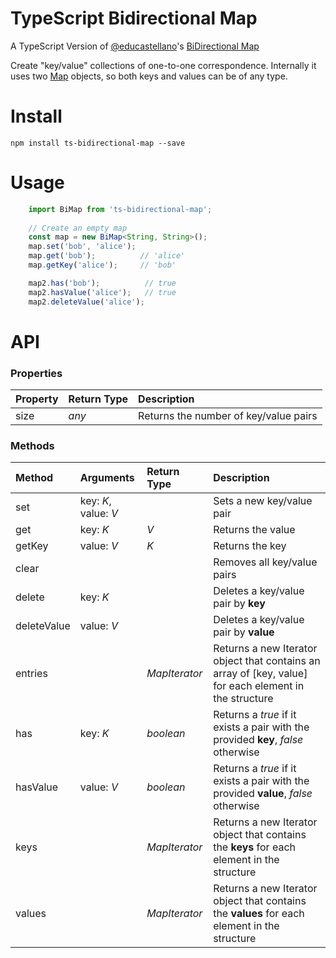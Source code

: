 # TypeScript Bidirectional Map

A TypeScript Version of [@educastellano](https://github.com/educastellano)'s [BiDirectional Map](https://github.com/educastellano/bidirectional-map)

Create "key/value" collections of one-to-one correspondence. Internally it uses two [Map](https://developer.mozilla.org/en/docs/Web/JavaScript/Reference/Global_Objects/Map) objects, so both keys and values can be of any type.

# Install

    npm install ts-bidirectional-map --save

# Usage

```ts
    import BiMap from 'ts-bidirectional-map';
    
    // Create an empty map
    const map = new BiMap<String, String>();
    map.set('bob', 'alice');
    map.get('bob');          // 'alice'
    map.getKey('alice');     // 'bob'

    map2.has('bob');          // true
    map2.hasValue('alice');   // true
    map2.deleteValue('alice');
```

# API

### Properties

| Property | Return Type |  Description |
|:---|:---|:---|
| size | *any* | Returns the number of key/value pairs |

### Methods

| Method | Arguments | Return Type |  Description |
|:---|:---|:---|:---|
| set | key: *K*, value: *V*  |  | Sets a new key/value pair |
| get | key: *K* | *V* | Returns the value |
| getKey | value: *V* | *K* | Returns the key |
| clear |  |  | Removes all key/value pairs |
| delete | key: *K* | | Deletes a key/value pair by **key** |
| deleteValue | value: *V* | | Deletes a key/value pair by **value** |
| entries |  | *MapIterator* | Returns a new Iterator object that contains an array of [key, value] for each element in the structure |
| has | key: *K* | *boolean*| Returns a *true* if it exists a pair with the provided **key**, *false* otherwise  |
| hasValue | value: *V* | *boolean* | Returns a *true* if it exists a pair with the provided **value**, *false* otherwise  |
| keys |  | *MapIterator* | Returns a new Iterator object that contains the **keys** for each element in the structure |
| values |  | *MapIterator* | Returns a new Iterator object that contains the **values** for each element in the structure |